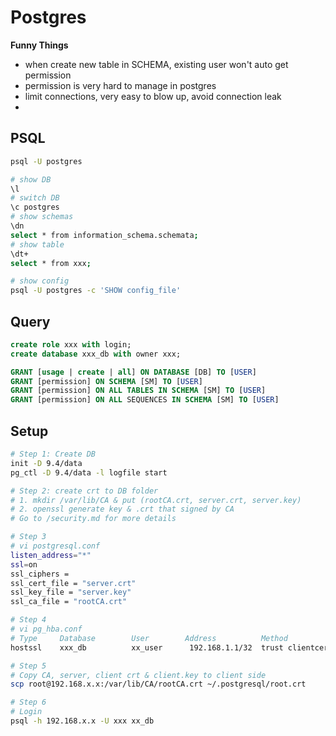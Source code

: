 # Postgres

**Funny Things**
- when create new table in SCHEMA, existing user won't auto get permission
- permission is very hard to manage in postgres
- limit connections, very easy to blow up, avoid connection leak
- 

## PSQL
```bash
psql -U postgres

# show DB
\l
# switch DB
\c postgres
# show schemas
\dn
select * from information_schema.schemata;
# show table
\dt+
select * from xxx;

# show config
psql -U postgres -c 'SHOW config_file'
```
## Query
```sql
create role xxx with login;
create database xxx_db with owner xxx;

GRANT [usage | create | all] ON DATABASE [DB] TO [USER]
GRANT [permission] ON SCHEMA [SM] TO [USER]
GRANT [permission] ON ALL TABLES IN SCHEMA [SM] TO [USER]
GRANT [permission] ON ALL SEQUENCES IN SCHEMA [SM] TO [USER]
```

## Setup
```bash
# Step 1: Create DB
init -D 9.4/data
pg_ctl -D 9.4/data -l logfile start

# Step 2: create crt to DB folder
# 1. mkdir /var/lib/CA & put (rootCA.crt, server.crt, server.key)
# 2. openssl generate key & .crt that signed by CA
# Go to /security.md for more details

# Step 3
# vi postgresql.conf
listen_address="*"
ssl=on
ssl_ciphers = 
ssl_cert_file = "server.crt"
ssl_key_file = "server.key"
ssl_ca_file = "rootCA.crt"

# Step 4
# vi pg_hba.conf
# Type     Database        User        Address          Method
hostssl    xxx_db          xx_user      192.168.1.1/32  trust clientcert=1

# Step 5
# Copy CA, server, client crt & client.key to client side
scp root@192.168.x.x:/var/lib/CA/rootCA.crt ~/.postgresql/root.crt

# Step 6
# Login
psql -h 192.168.x.x -U xxx xx_db
```

